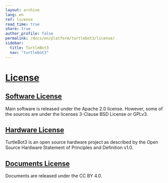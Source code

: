 ```yaml
---
layout: archive
lang: en
ref: license
read_time: true
share: true
author_profile: false
permalink: /docs/en/platform/turtlebot3/license/
sidebar:
  title: TurtleBot3
  nav: "turtlebot3"
---
```


<div style="counter-reset: h1 26"></div>

# [License](#license)

## [Software License](#software-license)
Main software is released under the Apache 2.0 license.
However, some of the sources are under the licenses 3-Clause BSD License or GPLv3.

## [Hardware License](#hardware-license)
TurtleBot3 is an open source hardware project as described by the Open Source Hardware Statement of Principles and Definition v1.0.

## [Documents License](#documents-license)
Documents are released under the CC BY 4.0.
